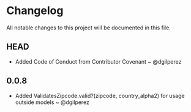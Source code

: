 # Changelog
All notable changes to this project will be documented in this file.

## HEAD

- Added Code of Conduct from Contributor Covenant ~ @dgilperez

## 0.0.8

- Added ValidatesZipcode.valid?(zipcode, country_alpha2) for usage outside models ~ @dgilperez
